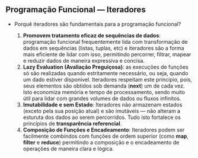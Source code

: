 ## Programação Funcional — Iteradores

<div class="regular">

- Porquê iteradores são fundamentais para a programação funcional?

    1. **Promovem tratamento eficaz de sequências de dados**: programação funcional frequentemente lida com transformação de dados em sequências (listas, tuplas, etc) e iteradores são a forma mais eficiente de lidar com isso, permitindo percorrer, filtrar, mapear e reduzir dados de maneira expressiva e concisa.
    2. **Lazy Evaluation (Avaliação Preguiçosa)**: as execuções de funções só são realizadas quando estritamente necessário, ou seja, quando um dado estiver disponível. Iteradores respeitam este princípio, pois, seus elementos são obtidos sob demanda (**__next__**) um de cada vez. Isto economiza memória e tempo de processamento, sendo muito útil para lidar com grandes volumes de dados ou fluxos infinitos.
    3. **Imutabilidade e sem Estado**: Iteradores não armazenam estados (exceto pela sua posição atual) e são imutáveis — não alteram a esturuta dos dados ao serem percorridos. Tudo isto fortalece os princípios de **transparência referencial**.
    4. **Composição de Funções e Encadeamento**: Iteradores podem ser facilmente combindos com funções de ordem superior (como **map**, **filter** e **reduce**) permitindo a composição e o encadeamento de operações de maneira clara e lógica.

</div>
